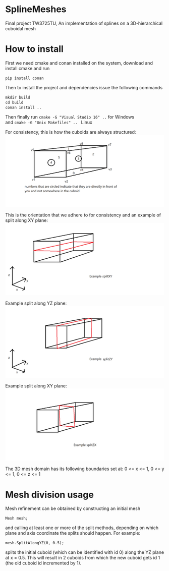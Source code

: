 # SplineMeshes
Final project TW3725TU, An implementation of splines on a 3D-hierarchical cuboidal mesh

# How to install
First we need cmake and conan installed on the system, download and install cmake and run
```
pip install conan
```
Then to install the project and dependencies issue the following commands
```
mkdir build
cd build
conan install ..
```
Then finally 
run ```cmake -G "Visual Studio 16" ..``` for Windows <br>
and ```cmake -G "Unix Makefiles" .. ``` Linux

For consistency, this is how the cuboids are always structured:
![alt text](https://github.com/CeesWolfs/SplineMeshes/blob/3D/images/image0.png?raw=true)  
  
This is the orientation that we adhere to for consistency and an example of split along XY plane:
![alt text](https://github.com/CeesWolfs/SplineMeshes/blob/3D/images/image1.png?raw=true)  

Example split along YZ plane:
![alt text](https://github.com/CeesWolfs/SplineMeshes/blob/3D/images/image2.png?raw=true)  

Example split along XY plane:
![alt text](https://github.com/CeesWolfs/SplineMeshes/blob/3D/images/image3.png?raw=true)

The 3D mesh domain has its following boundaries set at:
0 <= x <= 1, 0 <= y <= 1, 0 <= z <= 1

# Mesh division usage

Mesh refinement can be obtained by constructing an initial mesh
```
Mesh mesh;
```
and calling at least one or more of the split methods, depending on which plane and axis coordinate the splits should happen. 
For example:
```
mesh.SplitAlongYZ(0, 0.5);
```
splits the initial cuboid (which can be identified with id 0) along the YZ plane at x = 0.5. This will result in 2 cuboids from which the new cuboid gets id 1 (the old cuboid id incremented by 1).
